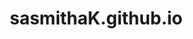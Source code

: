 # sasmithaK.github.io
<!DOCTYPE html>
<html lang="en">
<head>
    <meta charset="UTF-8">
    <meta name="viewport" content="width=device-width, initial-scale=1.0">
    <title>Nature's Wonders</title>
    <style>
        /* Basic Reset */
        * {
            margin: 0;
            padding: 0;
            box-sizing: border-box;
        }

        body {
            font-family: Arial, sans-serif;
            color: #2b2b2b;
        }

        /* Header */
        header {
            background: url('https://source.unsplash.com/1600x900/?nature,landscape') no-repeat center center/cover;
            color: white;
            padding: 80px 0;
            text-align: center;
        }

        header h1 {
            font-size: 3rem;
            margin-bottom: 10px;
        }

        header p {
            font-size: 1.2rem;
        }

        /* Navigation */
        nav {
            display: flex;
            justify-content: center;
            gap: 20px;
            margin: 20px 0;
        }

        nav a {
            text-decoration: none;
            color: #2b2b2b;
            font-weight: bold;
            padding: 5px 15px;
            border: 1px solid #2b2b2b;
            border-radius: 5px;
        }

        nav a:hover {
            background-color: #2b2b2b;
            color: white;
        }

        /* Main Content */
        section {
            padding: 40px 20px;
            text-align: center;
        }

        section h2 {
            font-size: 2.5rem;
            margin-bottom: 20px;
            color: #2b7a78;
        }

        section p {
            font-size: 1rem;
            line-height: 1.6;
            max-width: 600px;
            margin: 0 auto 20px;
        }

        /* Image Gallery */
        .gallery {
            display: flex;
            flex-wrap: wrap;
            justify-content: center;
            gap: 20px;
        }

        .gallery img {
            width: 300px;
            height: 200px;
            object-fit: cover;
            border-radius: 10px;
            transition: transform 0.3s ease;
        }

        .gallery img:hover {
            transform: scale(1.1);
        }

        /* Footer */
        footer {
            background-color: #2b7a78;
            color: white;
            padding: 20px;
            text-align: center;
        }

        footer p {
            font-size: 0.9rem;
        }
    </style>
</head>
<body>
    <header>
        <h1>Nature's Wonders</h1>
        <p>Explore the beauty of the natural world</p>
    </header>

    <nav>
        <a href="#about">About</a>
        <a href="#gallery">Gallery</a>
        <a href="#contact">Contact</a>
    </nav>

    <section id="about">
        <h2>About Nature's Wonders</h2>
        <p>Nature's Wonders is dedicated to showcasing the stunning landscapes, vibrant wildlife, and serene environments found around the world. Join us in celebrating the beauty of nature and the importance of preserving it for future generations.</p>
    </section>

    <section id="gallery">
        <h2>Gallery</h2>
        <div class="gallery">
            <img src="https://source.unsplash.com/random/300x200/?forest" alt="Forest">
            <img src="https://source.unsplash.com/random/300x200/?mountain" alt="Mountain">
            <img src="https://source.unsplash.com/random/300x200/?ocean" alt="Ocean">
            <img src="https://source.unsplash.com/random/300x200/?desert" alt="Desert">
            <img src="https://source.unsplash.com/random/300x200/?wildlife" alt="Wildlife">
            <img src="https://source.unsplash.com/random/300x200/?river" alt="River">
        </div>
    </section>

    <section id="contact">
        <h2>Contact Us</h2>
        <p>If you would like to learn more about our work or get involved, please reach out to us at <a href="mailto:nature@wonders.com">nature@wonders.com</a>.</p>
    </section>

    <footer>
        <p>&copy; 2024 Nature's Wonders | All rights reserved.</p>
    </footer>

    <script>
        document.addEventListener("DOMContentLoaded", function () {
            const header = document.querySelector("header p");
            const hour = new Date().getHours();
            let greeting;

            if (hour < 12) {
                greeting = "Good Morning! Explore the beauty of nature!";
            } else if (hour < 18) {
                greeting = "Good Afternoon! Enjoy nature's wonders!";
            } else {
                greeting = "Good Evening! Discover nature at night!";
            }

            header.textContent = greeting;
        });
    </script>
</body>
</html>

